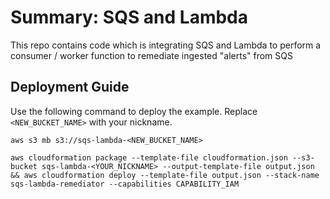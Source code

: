 # Summary: SQS and Lambda

This repo contains code which is integrating SQS and Lambda to perform a consumer / worker function to remediate ingested "alerts" from SQS

## Deployment Guide

Use the following command to deploy the example. Replace `<NEW_BUCKET_NAME>` with your nickname.

```
aws s3 mb s3://sqs-lambda-<NEW_BUCKET_NAME>

aws cloudformation package --template-file cloudformation.json --s3-bucket sqs-lambda-<YOUR_NICKNAME> --output-template-file output.json && aws cloudformation deploy --template-file output.json --stack-name sqs-lambda-remediator --capabilities CAPABILITY_IAM
```
